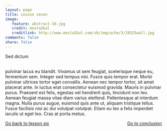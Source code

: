 ```yaml
---
layout: page 
title: Lesson seven 
image: 
   feature: abstract-10.jpg
   credit: mosta2bal
   creditlink: http://www.mosta2bal.com/vb/imgcache/3/28525wall.jpg
comments: false
share: false 
---
```


Sed dictum 

<br>pulvinar lacus eu blandit. Vivamus ut sem feugiat, scelerisque neque eu, fermentum sem. Integer sed tempus nisi. Fusce quis tempor erat. Morbi pulvinar ultrices tortor eget convallis. Aenean nec tempor tortor, sit amet placerat ante. In luctus erat consectetur euismod gravida. Mauris in pulvinar purus. Praesent est felis, egestas vel hendrerit quis, tincidunt non leo. Aenean feugiat massa vitae diam varius eleifend. Pellentesque at interdum magna. Nulla purus augue, euismod quis ante ut, aliquam tristique tellus. Fusce facilisis nisi ac dui volutpat volutpat. Etiam eu leo a felis imperdiet iaculis ut eget leo. Cras at porta metus. 







<div style="float: left"> 
<a href="{{ site.url }}/business-administration/project/week-6/" class="btn">Go back to lesson six</a>
</div>

<div style="float: right"> 
<a href="{{ site.url }}/business-administration/project/conclusion/" class="btn">Go to conclusion</a>
</div>